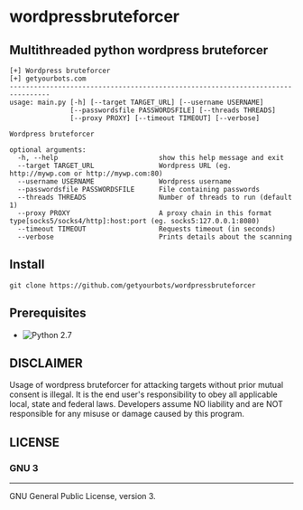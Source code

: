 # wordpressbruteforcer

## Multithreaded python wordpress bruteforcer

```
[+] Wordpress bruteforcer
[+] getyourbots.com
--------------------------------------------------------------------------------
usage: main.py [-h] [--target TARGET_URL] [--username USERNAME]
               [--passwordsfile PASSWORDSFILE] [--threads THREADS]
               [--proxy PROXY] [--timeout TIMEOUT] [--verbose]

Wordpress bruteforcer

optional arguments:
  -h, --help                         show this help message and exit
  --target TARGET_URL                Wordpress URL (eg. http://mywp.com or http://mywp.com:80)
  --username USERNAME                Wordpress username
  --passwordsfile PASSWORDSFILE      File containing passwords
  --threads THREADS                  Number of threads to run (default 1)
  --proxy PROXY                      A proxy chain in this format type[socks5/socks4/http]:host:port (eg. socks5:127.0.0.1:8080)
  --timeout TIMEOUT                  Requests timeout (in seconds)
  --verbose                          Prints details about the scanning
```

## Install
    git clone https://github.com/getyourbots/wordpressbruteforcer
    
## Prerequisites
- ![Python 2.7](https://www.python.org/downloads/release/python-2710/)


## DISCLAIMER
Usage of wordpress bruteforcer for attacking targets without prior mutual consent is illegal.
It is the end user's responsibility to obey all applicable local, state and federal laws.
Developers assume NO liability and are NOT responsible for any misuse or damage caused by this program.

## LICENSE
### GNU 3
---------
GNU General Public License, version 3.
